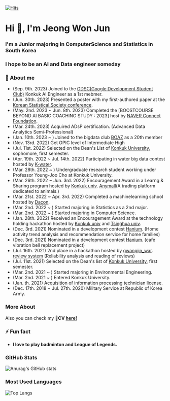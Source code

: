 [![Hits](https://hits.seeyoufarm.com/api/count/incr/badge.svg?url=https%3A%2F%2Fgithub.com%2Fgarden-jun&count_bg=%2379C83D&title_bg=%23555555&icon=&icon_color=%23E7E7E7&title=hits&edge_flat=false)](https://hits.seeyoufarm.com)

<h1 align="left">Hi 👋, I'm Jeong Won Jun </h1> 
<h3 align="left">I'm a Junior majoring in ComputerScience and Statistics in South Korea</h3>
<h3 align="left">I hope to be an AI and Data engineer someday</h3>
<h3 align="left">🔭 About me</h3>

- (Sep. 9th. 2023) Joined to the [GDSC(Google Development Student Club)](https://gdsc.community.dev/konkuk-university/) Konkuk AI Engineer as a 1st mebmer.
- (Jun. 30th. 2023) Presented a poster with my first-authored paper at the [Korean Statistical Society conference](http://www.kss.or.kr/).
- (May. 2nd. 2023 ~ Jun. 8th. 2023) Completed the [BOOSTCOURSE BEYOND AI BASIC COACHING STUDY : 2023] host by [NAVER Connect Foundation](https://connect.or.kr/).
- (Mar. 24th. 2023) Acquired ADsP certification. (Advanced Data Analytics Semi-Professional)
- (Jan. 10th. 2023 ~ ) Joined to the bigdata club [BOAZ](https://www.bigdataboaz.com/) as a 20th member
- (Nov. 13rd. 2022) Get OPIC level of Intermediate High
- (Jul. 11st. 2022) Selected on the Dean's List of [Konkuk University](http://www.konkuk.ac.kr/do/Index.do), sophomore, first semester.
- (Apr. 19th. 2022 ~ Jul. 14th. 2022) Participating in water big data contest hosted by [K-water](https://www.kwater.or.kr/main.do?s_mid=1).
- (Mar. 28th. 2022 ~ ) Undergraduate research student working under Professor Young-Joo Cho at Konkuk University.
- (Mar. 26th. 2022 ~ Jun. 3rd. 2022) Encouragement Award in a Learng & Sharing program hosted by [Konkuk univ](http://www.konkuk.ac.kr/do/Index.do). [Anymall](https://github.com/garden-jun/Anymall)(A trading platform dedicated to animals.)
- (Mar. 21st. 2022 ~ Apr. 3rd. 2022) Completed a machinelearning school hosted by [Dacon](https://www.dacon.io/).
- (Mar. 2nd. 2022 ~ ) Started majoring in Statistics as a 2nd major.
- (Mar. 2nd. 2022 ~ ) Started majoring in Computer Science.
- (Jan. 28th. 2022) Received an Encouragement Award at the technology holding hackathon hosted by [Konkuk univ](http://www.konkuk.ac.kr/do/Index.do) and [Tsinghua univ](https://www.tsinghua.edu.cn/en/).
- (Dec. 3rd. 2021) Nominated in a development contest [Hanium](https://github.com/garden-jun/homekiri). (Home activity trend analysis and recommendation service for home families)
- (Dec. 3rd. 2021) Nominated in a development contest [Hanium](https://github.com/garden-jun/2021_Hanium_SmartBell). (cafe vibration bell replacement project)
- (Jul. 16th. 2021) 2nd place in a hackathon hosted by [gwangjin_war](https://www.instagram.com/gwangjin_war/). [review system](https://github.com/garden-jun/reviewSystem) (Reliability analysis and reading of reviews)
- (Jul. 11st. 2021) Selected on the Dean's list of [Konkuk University](http://www.konkuk.ac.kr/do/Index.do), first semester.
- (Mar. 2nd. 2021 ~ ) Started majoring in Environmental Engineering.
- (Mar. 2nd. 2021 ~ ) Entered Konkuk University.
- (Jan. th. 2021) Acquisition of information processing technician license.
- (Dec. 17th. 2018 ~ Jul. 27th. 2020) Military Service at Republic of Korea Army.


<h3>More About</h3>
Also you can check my 📃<b>CV <a href="https://github.com/garden-jun/garden-jun/files/10991574/-.pdf" target="_blank">here!</a></b>

<br>

<h3 align="left">⚡ Fun fact </h3>

- **I love to play badminton and League of Legends.**

<!-- 백준정보 주석
<h3 align="left">BOJ</h3>

[![Solved.ac](http://mazassumnida.wtf/api/v2/generate_badge?boj=llkpoi)](https://solved.ac/llkpoi)
-->

<h3 align="left">GitHub Stats</h3>

![Anurag's GitHub stats](https://github-readme-stats.vercel.app/api?username=garden-jun&show_icons=true&theme=tokyonight)

<h3 align="left">Most Used Languages</h3>

![Top Langs](https://github-readme-stats.vercel.app/api/top-langs/?username=garden-jun&layout=compact&theme=tokyonight)


<br>
